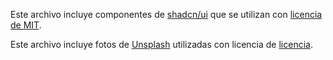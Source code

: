 Este archivo incluye componentes de [shadcn/ui](https://ui.shadcn.com/) que se utilizan con [licencia de MIT](https://github.com/shadcn-ui/ui/blob/main/LICENSE.md).

Este archivo incluye fotos de [Unsplash](https://unsplash.com) utilizadas con licencia de [licencia](https://unsplash.com/license).